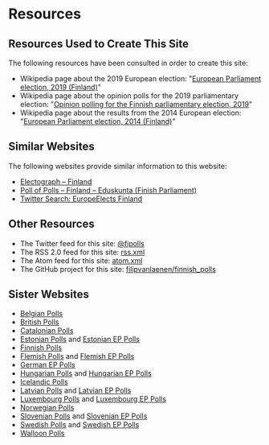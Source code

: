 # Resources

## Resources Used to Create This Site

The following resources have been consulted in order to create this site:

+ Wikipedia page about the 2019 European election: "[European Parliament election, 2019 (Finland)](https://en.wikipedia.org/wiki/European_Parliament_election,_2019_(Finland))"
+ Wikipedia page about the opinion polls for the 2019 parliamentary election: "[Opinion polling for the Finnish parliamentary election, 2019](https://en.wikipedia.org/wiki/Opinion_polling_for_the_Finnish_parliamentary_election,_2019)"
+ Wikipedia page about the results from the 2014 European election: "[European Parliament election, 2014 (Finland)](https://en.wikipedia.org/wiki/European_Parliament_election,_2014_(Finland))"

## Similar Websites

The following websites provide similar information to this website:

+ [Electograph – Finland](http://www.electograph.com/search/label/Finland)
+ [Poll of Polls – Finland – Eduskunta (Finish Parliament)](https://pollofpolls.eu/FI)
+ [Twitter Search: EuropeElects Finland](https://twitter.com/search?f=tweets&vertical=default&q=europeelects%20finland&src=typd)

## Other Resources

+ The Twitter feed for this site: [@fipolls](https://twitter.com/fipolls)
+ The RSS 2.0 feed for this site: [rss.xml](rss.xml)
+ The Atom feed for this site: [atom.xml](atom.xml)
+ The GitHub project for this site: [filipvanlaenen/finnish_polls](https://github.com/filipvanlaenen/finnish_polls)

## Sister Websites

+ [Belgian Polls](https://filipvanlaenen.github.io/belgian_polls/)
+ [British Polls](https://filipvanlaenen.github.io/british_polls/)
+ [Catalonian Polls](https://filipvanlaenen.github.io/catalonian_polls/)
+ [Estonian Polls](https://filipvanlaenen.github.io/estonian_polls/) and [Estonian EP Polls](https://filipvanlaenen.github.io/estonian_ep_polls/)
+ [Finnish Polls](https://filipvanlaenen.github.io/finnish_polls/)
+ [Flemish Polls](https://filipvanlaenen.github.io/flemish_polls/) and [Flemish EP Polls](https://filipvanlaenen.github.io/flemish_ep_polls/)
+ [German EP Polls](https://filipvanlaenen.github.io/german_ep_polls/)
+ [Hungarian Polls](https://filipvanlaenen.github.io/hungarian_polls/) and [Hungarian EP Polls](https://filipvanlaenen.github.io/hungarian_ep_polls/)
+ [Icelandic Polls](https://filipvanlaenen.github.io/icelandic_polls/)
+ [Latvian Polls](https://filipvanlaenen.github.io/latvian_polls/) and [Latvian EP Polls](https://filipvanlaenen.github.io/latvian_ep_polls/)
+ [Luxembourg Polls](https://filipvanlaenen.github.io/luxembourg_polls/) and [Luxembourg EP Polls](https://filipvanlaenen.github.io/luxembourg_ep_polls/)
+ [Norwegian Polls](https://filipvanlaenen.github.io/norwegian_polls/)
+ [Slovenian Polls](https://filipvanlaenen.github.io/slovenian_polls/) and [Slovenian EP Polls](https://filipvanlaenen.github.io/slovenian_ep_polls/)
+ [Swedish Polls](https://filipvanlaenen.github.io/swedish_polls/) and [Swedish EP Polls](https://filipvanlaenen.github.io/swedish_ep_polls/)
+ [Walloon Polls](https://filipvanlaenen.github.io/walloon_polls/)
